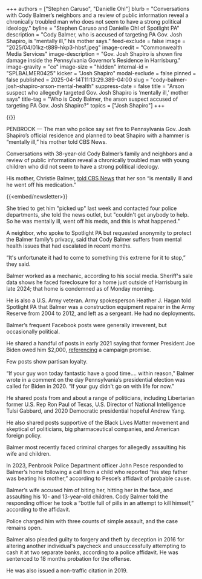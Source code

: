 +++
authors = ["Stephen Caruso", "Danielle Ohl"]
blurb = "Conversations with Cody Balmer’s neighbors and a review of public information reveal a chronically troubled man who does not seem to have a strong political ideology."
byline = "Stephen Caruso and Danielle Ohl of Spotlight PA"
description = "Cody Balmer, who is accused of targeting PA Gov. Josh Shapiro, is “mentally ill,” his mother says."
feed-exclude = false
image = "2025/04/01kz-t889-hkp3-hbsf.jpeg"
image-credit = "Commonwealth Media Services"
image-description = "Gov. Josh Shapiro is shown fire damage inside the Pennsylvania Governor’s Residence in Harrisburg."
image-gravity = "ce"
image-size = "hidden"
internal-id = "SPLBALMER0425"
kicker = "Josh Shapiro"
modal-exclude = false
pinned = false
published = 2025-04-14T11:13:29.389-04:00
slug = "cody-balmer-josh-shapiro-arson-mental-health"
suppress-date = false
title = "Arson suspect who allegedly targeted Gov. Josh Shapiro is ‘mentally ill,’ mother says"
title-tag = "Who is Cody Balmer, the arson suspect accused of targeting PA Gov. Josh Shapiro?"
topics = ["Josh Shapiro"]
+++

{{<youtube id="XeN7RuwkT5g" loading="lazy">}}

PENBROOK — The man who police say set fire to Pennsylvania Gov. Josh Shapiro’s official residence and planned to beat Shapiro with a hammer is “mentally ill,” his mother told CBS News.

Conversations with 38-year-old Cody Balmer’s family and neighbors and a review of public information reveal a chronically troubled man with young children who did not seem to have a strong political ideology.

His mother, Christie Balmer, <a href="https://www.cbsnews.com/philadelphia/news/josh-shapiro-governors-residence-harrisburg-fire/">told CBS News</a> that her son “is mentally ill and he went off his medication.”

{{<embed/newsletter>}}

She tried to get him &#34;picked up&#34; last week and contacted four police departments, she told the news outlet, but &#34;couldn&#39;t get anybody to help. So he was mentally ill, went off his meds, and this is what happened.&#34;

A neighbor, who spoke to Spotlight PA but requested anonymity to protect the Balmer family’s privacy, said that Cody Balmer suffers from mental health issues that had escalated in recent months.

“It&#39;s unfortunate it had to come to something this extreme for it to stop,” they said.

Balmer worked as a mechanic, according to his social media. Sheriff&#39;s sale data shows he faced foreclosure for a home just outside of Harrisburg in late 2024; that home is condemned as of Monday morning.

He is also a U.S. Army veteran. Army spokesperson Heather J. Hagan told Spotlight PA that Balmer was a construction equipment repairer in the Army Reserve from 2004 to 2012, and left as a sergeant. He had no deployments.

Balmer’s frequent Facebook posts were generally irreverent, but occasionally political.

He shared a handful of posts in early 2021 saying that former President Joe Biden owed him $2,000, <a href="https://www.vox.com/policy-and-politics/22232948/third-stimulus-check-update-aoc-biden">referencing</a> a campaign promise.

Few posts show partisan loyalty.

“If your guy won today fantastic have a good time.... within reason,” Balmer wrote in a comment on the day Pennsylvania’s presidential election was called for Biden in 2020. “If your guy didn&#39;t go on with life for now.”

He shared posts from and about a range of politicians, including Libertarian former U.S. Rep Ron Paul of Texas, U.S. Director of National Intelligence Tulsi Gabbard, and 2020 Democratic presidential hopeful Andrew Yang.

He also shared posts supportive of the Black Lives Matter movement and skeptical of politicians, big pharmaceutical companies, and American foreign policy.

Balmer most recently faced criminal charges for allegedly assaulting his wife and children.

In 2023, Penbrook Police Department officer John Pesce responded to Balmer’s home following a call from a child who reported “his step father was beating his mother,” according to Pesce’s affidavit of probable cause.

Balmer’s wife accused him of biting her, hitting her in the face, and assaulting his 10- and 13-year-old children. Cody Balmer told the responding officer he took a “bottle full of pills in an attempt to kill himself,” according to the affidavit.

Police charged him with three counts of simple assault, and the case remains open.

Balmer also pleaded guilty to forgery and theft by deception in 2016 for altering another individual&#39;s paycheck and unsuccessfully attempting to cash it at two separate banks, according to a police affidavit. He was sentenced to 18 months probation for the offense.

He was also issued a non-traffic citation in 2019.

